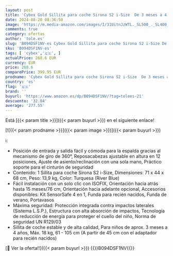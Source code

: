 ```yaml
---
layout: post
title: 'Cybex Gold Sillita para coche Sirona S2 i-Size  De 3 meses a 4 años aprox  Máx. 18 kg  Compatible con SensorSafe  Turquesa  River Blue '
date: 2024-08-20 08:36:50
image: 'https://m.media-amazon.com/images/I/31UitnJzWTL._SL500_._SL400_.jpg'
comments: true
category: ofertas
author: 'tole.es'
slug: 'B094DSF1NV-es Cybex Gold Sillita para coche Sirona S2 i-Size De 3 meses...'
sku: 'B094DSF1NV-es'
tags: [ 'cybex','🇪🇸', ]
actualPrice: 268.6 EUR
currency: EUR
price: 268.6
comparePrice: 399.95 EUR
prodname: 'Cybex Gold Sillita para coche Sirona S2 i-Size  De 3 meses a 4 años aprox  Máx. 18 kg  Compatible con SensorSafe  Turquesa  River Blue '
country: 'es'
flag: '🇪🇸'
brand: ''
buyurl: 'https://www.amazon.es/dp/B094DSF1NV/?tag=tolees-21'
descuento: '32.84'
average: '277.55'
---
```


Está [{{< param title >}}]({{< param buyurl >}}) en el siguiente enlace!

[![{{< param prodname >}}]({{< param image >}})]({{< param buyurl >}})

ℹ️:

- Posición de entrada y salida fácil y cómoda para la espalda gracias al mecanismo de giro de 360°, Reposacabezas ajustable en altura en 12 posiciones, Ajuste de asiento/reclinación con una sola mano, Práctico soporte para el cinturón de seguridad
- Contenido: 1 Sillita para coche Sirona S2 i-Size, Dimensiones: 71 x 44 x 68 cm, Peso: 13,9 kg, Color: Turquesa (River Blue)
- Fácil instalación con un solo clic con ISOFIX, Orientación hacia atrás hasta 15 meses/76 cm, Orientación hacia adelante opcional, Accesorios disponibles: Kit SensorSafe 4 en 1, Funda para recién nacidos, Funda de verano, Portavasos
- Máxima seguridad: Protección integrada contra impactos laterales (Sistema L.S.P.), Estructura con alta absorción de impactos, Tecnología de reducción de energía para proteger el cuello del niño, Norma de seguridad UN R129/03
- Sillita de coche estable y de alta calidad, Para niños de aprox. 3 meses a 4 años, Máx. 18 kg, 61 - 105 cm (A partir de 45 cm con el adaptador para recién nacidos)

[🛒 Ver la oferta!!]({{< param buyurl >}})
{{<world>}}B094DSF1NV{{</world>}}
